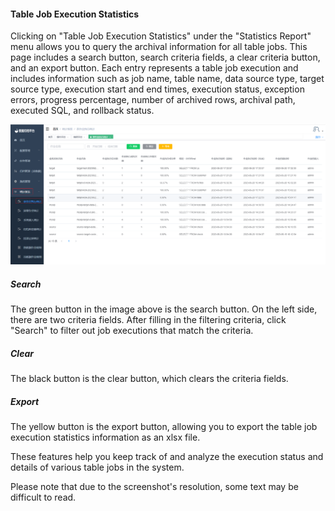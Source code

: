 #### Table Job Execution Statistics

Clicking on "Table Job Execution Statistics" under the "Statistics Report" menu allows you to query the archival information for all table jobs. This page includes a search button, search criteria fields, a clear criteria button, and an export button. Each entry represents a table job execution and includes information such as job name, table name, data source type, target source type, execution start and end times, execution status, exception errors, progress percentage, number of archived rows, archival path, executed SQL, and rollback status.

![image-20230621110252096](../../../../images/whalealDataImages/image-20230621110252096.png)

##### Search

The green button in the image above is the search button. On the left side, there are two criteria fields. After filling in the filtering criteria, click "Search" to filter out job executions that match the criteria.

##### Clear

The black button is the clear button, which clears the criteria fields.

##### Export

The yellow button is the export button, allowing you to export the table job execution statistics information as an xlsx file.

These features help you keep track of and analyze the execution status and details of various table jobs in the system.

Please note that due to the screenshot's resolution, some text may be difficult to read.